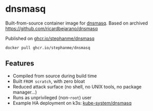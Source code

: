 # dnsmasq
Built-from-source container image for [dnsmasq](https://thekelleys.org.uk/dnsmasq/doc.html). Based on archived https://github.com/ricardbejarano/dnsmasq

Published on [ghcr.io/stephanme/dnsmasq](https://github.com/stephanme/dnsmasq/pkgs/container/dnsmasq)

`docker pull ghcr.io/stephanme/dnsmasq`

## Features

* Compiled from source during build time
* Built `FROM scratch`, with zero bloat
* Reduced attack surface (no shell, no UNIX tools, no package manager...)
* Runs as unprivileged (non-`root`) user
* Example HA deployment on k3s: [kube-system/dnsmasq](https://github.com/stephanme/pv-monitoring/tree/main/kube-system/dnsmasq)